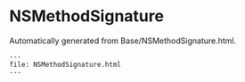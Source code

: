 
# NSMethodSignature

Automatically generated from Base/NSMethodSignature.html.

``` {raw} html
---
file: NSMethodSignature.html
---
```
